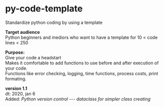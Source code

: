 # py-code-template
Standardize python coding by using a template  
  
**Target audience**  
Python beginners and mediors who want to have a template for 10 < code lines < 250

**Purpose:**   
Give your code a headstart  
Makes it comfortable to add functions to use before and after execution of your code.  
Functions like error checking, logging, time functions, process costs, print formating.
  
**version 1.1**  
dt: 2020, jan 6  
Added: *Python version control --- dataclass for simpler class creating*
